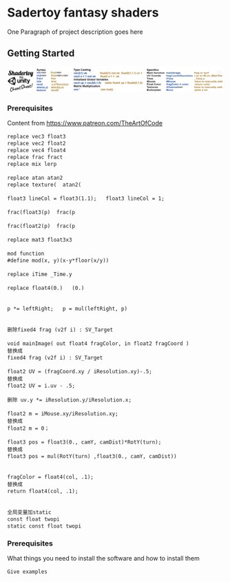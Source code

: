 # Sadertoy fantasy shaders

One Paragraph of project description goes here

## Getting Started

![image](https://github.com/game102/ShaderToy/blob/master/Cheat.png)

### Prerequisites

Content from https://www.patreon.com/TheArtOfCode

```
replace vec3 float3 
replace vec2 float2
replace vec4 float4
replace frac fract
replace mix lerp

replace atan atan2
replace texture(  atan2(

float3 lineCol = float3(1.1);   float3 lineCol = 1; 

frac(float3(p)  frac(p

frac(float2(p)  frac(p

replace mat3 float3x3

mod function
#define mod(x, y)(x-y*floor(x/y))

replace iTime _Time.y

replace float4(0.)   (0.)


p *= leftRight;   p = mul(leftRight, p)


删除fixed4 frag (v2f i) : SV_Target

void mainImage( out float4 fragColor, in float2 fragCoord )
替换成
fixed4 frag (v2f i) : SV_Target

float2 UV = (fragCoord.xy / iResolution.xy)-.5;
替换成
float2 UV = i.uv - .5;

删除 uv.y *= iResolution.y/iResolution.x;

float2 m = iMouse.xy/iResolution.xy;
替换成
float2 m = 0；

float3 pos = float3(0., camY, camDist)*RotY(turn);
替换成
float3 pos = mul(RotY(turn) ,float3(0., camY, camDist))


fragColor = float4(col, .1);
替换成
return float4(col, .1);


全局变量加static
const float twopi
static const float twopi
```

### Prerequisites

What things you need to install the software and how to install them

```
Give examples
```
